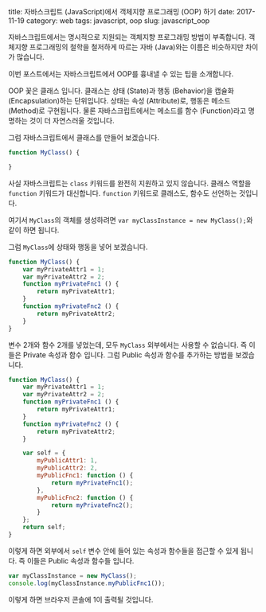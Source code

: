 title: 자바스크립트 (JavaScript)에서 객체지향 프로그래밍 (OOP) 하기
date: 2017-11-19
category: web
tags: javascript, oop
slug: javascript_oop

자바스크립트에서는 명시적으로 지원되는 객체지향 프로그래밍 방법이 부족합니다. 객체지향 프로그래밍의 철학을 철저하게 따르는 자바 (Java)와는 이름은 비슷하지만 차이가 많습니다.

이번 포스트에서는 자바스크립트에서 OOP를 흉내낼 수 있는 팁을 소개합니다.

OOP 꽃은 클래스 입니다. 클래스는 상태 (State)과 행동 (Behavior)을 캡슐화 (Encapsulation)하는 단위입니다. 상태는 속성 (Attribute)로, 행동은 메소드 (Method)로 구현됩니다. 물론 자바스크립트에서는 메소드를 함수 (Function)라고 명명하는 것이 더 자연스러울 것입니다.

그럼 자바스크립트에서 클래스를 만들어 보겠습니다.

```javascript
function MyClass() {

}
```

사실 자바스크립트는 `class` 키워드를 완전히 지원하고 있지 않습니다. 클래스 역할을 `function` 키워드가 대신합니다. `function` 키워드로 클래스도, 함수도 선언하는 것입니다.

여기서 `MyClass`의 객체를 생성하려면 `var myClassInstance = new MyClass();`와 같이 하면 됩니다.

그럼 `MyClass`에 상태와 행동을 넣어 보겠습니다.

```javascript
function MyClass() {
    var myPrivateAttr1 = 1;
    var myPrivateAttr2 = 2;
    function myPrivateFnc1 () {
        return myPrivateAttr1;
    }
    function myPrivateFnc2 () {
        return myPrivateAttr2;
    }
}
```

변수 2개와 함수 2개를 넣었는데, 모두 `MyClass` 외부에서는 사용할 수 없습니다. 즉 이들은 Private 속성과 함수 입니다. 그럼 Public 속성과 함수를 추가하는 방법을 보겠습니다.

```javascript
function MyClass() {
    var myPrivateAttr1 = 1;
    var myPrivateAttr2 = 2;
    function myPrivateFnc1 () {
        return myPrivateAttr1;
    }
    function myPrivateFnc2 () {
        return myPrivateAttr2;
    }

    var self = {
        myPublicAttr1: 1,
        myPublicAttr2: 2,
        myPublicFnc1: function () {
            return myPrivateFnc1();
        },
        myPublicFnc2: function () {
            return myPrivateFnc2();
        }
    };
    return self;
}
```

이렇게 하면 외부에서 `self` 변수 안에 들어 있는 속성과 함수들을 접근할 수 있게 됩니다. 즉 이들은 Public 속성과 함수들 입니다.

```javascript
var myClassInstance = new MyClass();
console.log(myClassInstance.myPublicFnc1());
```

이렇게 하면 브라우저 콘솔에 1이 출력될 것입니다.

